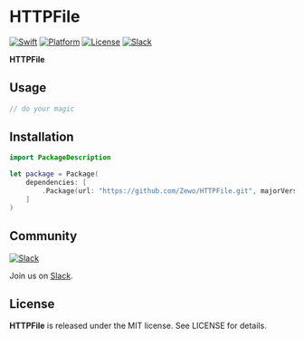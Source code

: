 # HTTPFile

[![Swift][swift-badge]][swift-url]
[![Platform][platform-badge]][platform-url]
[![License][mit-badge]][mit-url]
[![Slack][slack-badge]][slack-url]

**HTTPFile** 

## Usage

```swift
// do your magic
```

## Installation

```swift
import PackageDescription

let package = Package(
    dependencies: [
        .Package(url: "https://github.com/Zewo/HTTPFile.git", majorVersion: 0, minor: 5)
    ]
)
```

## Community

[![Slack][slack-image]][slack-url]

Join us on [Slack](http://slack.zewo.io).

License
-------

**HTTPFile** is released under the MIT license. See LICENSE for details.

[swift-badge]: https://img.shields.io/badge/Swift-3.0-orange.svg?style=flat
[swift-url]: https://swift.org
[platform-badge]: https://img.shields.io/badge/Platform-Linux-lightgray.svg?style=flat
[platform-url]: https://swift.org
[mit-badge]: https://img.shields.io/badge/License-MIT-blue.svg?style=flat
[mit-url]: https://tldrlegal.com/license/mit-license
[slack-image]: http://s13.postimg.org/ybwy92ktf/Slack.png
[slack-badge]: https://zewo-slackin.herokuapp.com/badge.svg
[slack-url]: http://slack.zewo.io
